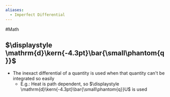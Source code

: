 ```yaml
---
aliases:
  - Imperfect Differential
---
```

#Math
## $\displaystyle \mathrm{d}\kern{-4.3pt}\bar{\small\phantom{q}}$
* The inexact differential of a quantity is used when that quantity can't be integrated so easily
	* E.g.: Heat is path dependent, so $\displaystyle \mathrm{d}\kern{-4.3pt}\bar{\small\phantom{q}}U$ is used